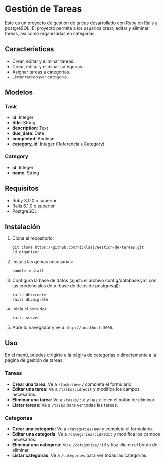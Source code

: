 
# Gestión de Tareas

Este es un proyecto de gestión de tareas desarrollado con Ruby on Rails y postgreSQL. El proyecto permite a los usuarios crear, editar y eliminar tareas, así como organizarlas en categorías.

## Características

- Crear, editar y eliminar tareas.
- Crear, editar y eliminar categorías.
- Asignar tareas a categorías.
- Listar tareas por categoría.

## Modelos

### Task

- **id**: Integer
- **title**: String
- **description**: Text
- **due_date**: Date
- **completed**: Boolean
- **category_id**: Integer (Referencia a Category)

### Category

- **id**: Integer
- **name**: String

## Requisitos

- Ruby 3.0.0 o superior
- Rails 6.1.0 o superior
- PostgreSQL

## Instalación

1. Clona el repositorio:

    ```sh
    git clone https://github.com/nicxlasj/Gestion-de-tareas.git
    cd organizer
    ```

2. Instala las gemas necesarias:

    ```sh
    bundle install
    ```

3. Configura la base de datos (ajusta el archivo config/database.yml con las credenciales de tu base de datos de postgresql):

    ```sh
    rails db:create
    rails db:migrate
    ```

4. Inicia el servidor:

    ```sh
    rails server
    ```

5. Abre tu navegador y ve a `http://localhost:3000`.

## Uso

En el menú, puedes dirigirte a la página de categorías o directamente a la página de gestión de tareas.

### Tareas

- **Crear una tarea**: Ve a `/tasks/new` y completa el formulario.
- **Editar una tarea**: Ve a `/tasks/:id/edit` y modifica los campos necesarios.
- **Eliminar una tarea**: Ve a `/tasks/:id` y haz clic en el botón de eliminar.
- **Listar tareas**: Ve a `/tasks` para ver todas las tareas.

### Categorías

- **Crear una categoría**: Ve a `/categories/new` y completa el formulario.
- **Editar una categoría**: Ve a `/categories/:id/edit` y modifica los campos necesarios.
- **Eliminar una categoría**: Ve a `/categories/:id` y haz clic en el botón de eliminar.
- **Listar categorías**: Ve a `/categories` para ver todas las categorías.


